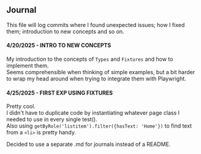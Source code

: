 ## Journal
This file will log commits where I found unexpected issues; how I fixed them; introduction to new concepts and so on. <br>

#### 4/20/2025 - INTRO TO NEW CONCEPTS
My introduction to the concepts of `Types` and `Fixtures` and how to implement them. <br>
Seems comprehensible when thinking of simple examples, but a bit harder to wrap my head around when trying to integrate them with Playwright. <br>

#### 4/25/2025 - FIRST EXP USING FIXTURES
Pretty cool. <br>
I didn't have to duplicate code by instantiating whatever page class I needed to use in every single test(). <br>
Also using `getByRole('listitem').filter({hasText: 'Home'})` to find text from a `<li>` is pretty handy. <br>

Decided to use a separate .md for journals instead of a README.
